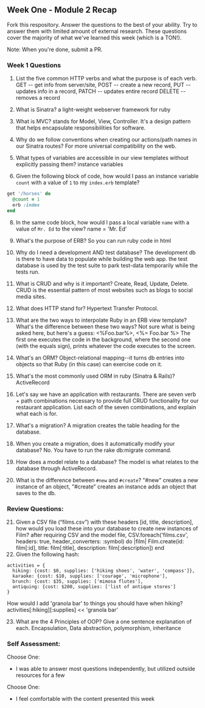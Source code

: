 ## Week One - Module 2 Recap

Fork this respository. Answer the questions to the best of your ability. Try to answer them with limited amount of external research. These questions cover the majority of what we've learned this week (which is a TON!). 

Note: When you're done, submit a PR. 

### Week 1 Questions

1. List the five common HTTP verbs and what the purpose is of each verb.
GET -- get info from server/site,
POST -- create a new record,
PUT -- updates info in a record,
PATCH -- updates entire record
DELETE -- removes a record

2. What is Sinatra?
a light-weight webserver framework for ruby

4. What is MVC?
stands for Model, View, Controller. It's a design pattern that helps encapsulate responsibilities for software.

5. Why do we follow conventions when creating our actions/path names in our Sinatra routes?
For more universal compatibility on the web.

6. What types of variables are accessible in our view templates without explicitly passing them?
instance variables

7. Given the following block of code, how would I pass an instance variable `count` with a value of `1` to my `index.erb` template?
  
  ```ruby
  get '/horses' do
    @count = 1
    erb :index
  end
  ```

8. In the same code block, how would I pass a local variable `name` with a value of `Mr. Ed` to the view?
name = 'Mr. Ed'

9. What's the purpose of ERB?
So you can run ruby code in html

10. Why do I need a development AND test database?
The development db is there to have data to populate while building the web app. the test database is used by the test suite to park test-data temporarily while the tests run.

11. What is CRUD and why is it important?
Create, Read, Update, Delete. CRUD is the essential pattern of most websites such as blogs to social media sites.

12. What does HTTP stand for? 
Hypertext Transfer Protocol.

13. What are the two ways to interpolate Ruby in an ERB view template? What's the difference between these two ways?
Not sure what is being asked here, but here's a guess: <%Foo.bar%>, <%= Foo.bar %>  The first one executes the code in the background, where the second one (with the equals sign), prints whatever the code executes to the screen.
14. What's an ORM?
Object-relational mapping--it turns db entries into objects so that Ruby (in this case) can exercise code on it.

15. What's the most commonly used ORM in ruby (Sinatra & Rails)?
ActiveRecord

16. Let's say we have an application with restaurants. There are seven verb + path combinations necessary to provide full CRUD functionality for our restaurant application. List each of the seven combinations, and explain what each is for.

17. What's a migration?
A migration creates the table heading for the database.

18. When you create a migration, does it automatically modify your database?
No. You have to run the rake db:migrate command.

19. How does a model relate to a database?
The model is what relates to the database through ActiveRecord.

20. What is the difference between `#new` and `#create`?
"#new" creates a new instance of an object, "#create" creates an instance adds an object that saves to the db.

### Review Questions:  
21. Given a CSV file (“films.csv”) with these headers [id, title, description], how would you load these into your database to create new instances of Film?
after requiring CSV and the model file, 
CSV.foreach('films.csv', headers: true, header_converters: :symbol) do |film|
  Film.create(id: film[:id], title: film[:title], description: film[:description])
end 
22. Given the following hash:
```
activities = {
  hiking: {cost: $0, supplies: ['hiking shoes', 'water', 'compass']},
  karaoke: {cost: $10, supplies: ['courage', 'microphone'],
  brunch: {cost: $35, supplies: ['mimosa flutes'],
  antiquing: {cost: $200, supplies: ['list of antique stores'] 
}
```
How would I add 'granola bar' to things you should have when hiking?
activities[:hiking][:supplies] << 'granola bar'

23. What are the 4 Principles of OOP? Give a one sentence explanation of each.
Encapsulation, Data abstraction, polymorphism, inheritance

### Self Assessment:
Choose One:
* I was able to answer most questions independently, but utilized outside resources for a few


Choose One:
* I feel comfortable with the content presented this week